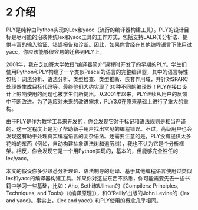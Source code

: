 # 2 介绍

PLY是纯粹由Python实现的Lex和yacc（流行的编译器构建工具）。PLY的设计目标是尽可能的沿袭传统lex和yacc工具的工作方式，包括支持LALR(1)分析法、提供丰富的输入验证、错误报告和诊断。因此，如果你曾经在其他编程语言下使用过yacc，你应该能够很容易的迁移到PLY上。

2001年，我在芝加哥大学教授“编译器简介”课程时开发了的早期的PLY。学生们使用Python和PLY构建了一个类似Pascal的语言的完整编译器，其中的语言特性包括：词法分析、语法分析、类型检查、类型推断、嵌套作用域，并针对SPARC处理器生成目标代码等。最终他们大约实现了30种不同的编译器！PLY在接口设计上影响使用的问题也被学生们所提出。从2001年以来，PLY继续从用户的反馈中不断改进。为了适应对未来的改进需求，PLY3.0在原来基础上进行了重大的重构。

由于PLY是作为教学工具来开发的，你会发现它对于标记和语法规则是相当严谨的，这一定程度上是为了帮助新手用户找出常见的编程错误。不过，高级用户也会发现这有助于处理真实编程语言的复杂语法。还需要注意的是，PLY没有提供太多花哨的东西（例如，自动构建抽象语法树和遍历树），我也不认为它是个分析框架。相反，你会发现它是一个用Python实现的，基本的，但能够完全胜任的lex/yacc。

本文的假设你多少熟悉分析理论、语法制导的翻译、基于其他编程语言使用过类似lex和yacc的编译器构建工具。如果你对这些东西不熟悉，你可能需要先去一些书籍中学习一些基础，比如：Aho, Sethi和Ullman的《Compilers: Principles, Techniques, and Tools》（《编译原理》），和O'Reilly'出版的John Levine的《lex and yacc》。事实上，《lex and yacc》和PLY使用的概念几乎相同。